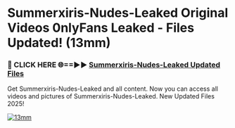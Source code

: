 # Summerxiris-Nudes-Leaked Original Videos 0nlyFans Leaked - Files Updated! (13mm)

<h3>🔴 CLICK HERE 🌐==►► <a href="https://tinyurl.com/4mcuefdz" rel="nofollow">Summerxiris-Nudes-Leaked Updated Files</a></h3>

Get Summerxiris-Nudes-Leaked and all content. Now you can access all videos and pictures of Summerxiris-Nudes-Leaked. New Updated Files 2025!

[![13mm](https://i.imgur.com/StAQSOY.gif)](https://tinyurl.com/4mcuefdz)
